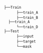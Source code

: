 `├──Train`   <br/>
      `├──train_A`  <br/>
      `├──train_B`  <br/>`  ├──train_A`  <br/>
      `└──train_D`  <br/>
`├──Test`   <br/>
      `├──input`  <br/>
      `├──target`  <br/>
      `└──mask`  <br/>
